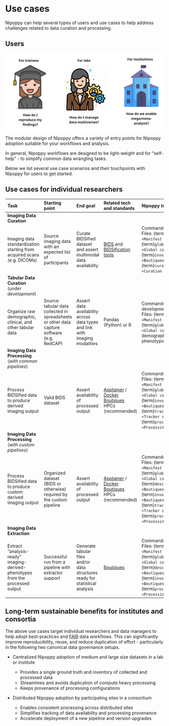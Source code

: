 # Use cases

Nipoppy can help several types of users and use cases to help address challenges related to data curation and processing.

## Users

<img alt="comic_panel_1" src="../_static/img/nipoppy_usecases.jpg" width=750px>

The modular design of Nipoppy offers a variety of entry points for Nipoppy adoption suitable for your workflows and analysis.

In general, Nipoppy workflows are designed to be light-weight and for “self-help” - to simplify common data wrangling tasks.

Below we list several use case scenarios and their touchpoints with Nipoppy for users to get started.

## Use cases for individual researchers

| Task | Starting point | End goal | Related tech and standards | Nipoppy touchpoints |
|:-------|:------------------------------------------------------------------------|:--|:--|:--|
|**Imaging Data Curation** |
| Imaging data standardization starting from acquired scans (e.g. DICOMs) | Source imaging data with an expected list of participants | Curate BIDSified dataset and assert multimodal data availability | [BIDS](https://bids.neuroimaging.io/) and [BIDSification tools](../user_guide/bids_conversion.md) | Commands: [reorg](../cli_reference/reorg.rst), [bidsify](../cli_reference/bidsify.rst) <br> Files: {term}`manifest.tsv <Manifest file>`, {term}`global_config.json <Global config file>`, {term}`invocation.json <Boutiques>`, {term}`curation_status.tsv <Curation status file>` |
| **Tabular Data Curation** (_under development_)||||
|Organize raw demographic, clinical, and other tabular data | Source tabular data collected in spreadsheets or other data capture software (e.g. RedCAP) | Assert data availability across data types and link with imaging modalities | Pandas (Python) or R | Commands: (_under development_) <br> Files: {term}`manifest.tsv <Manifest file>`, {term}`global_config.json <Global config file>`, demographics.tsv, phenotypic_status.tsv |
| **Imaging Data Processing** (_with common pipelines_)||||
|Process BIDSified data to produce derived imaging output| Valid BIDS dataset | Assert availability of processed output |[Apptainer](https://apptainer.org/) / [Docker](https://www.docker.com/) <br> [Boutiques](https://boutiques.github.io/) <br> HPCs (recommended) | Commands: [run](../cli_reference/run.rst), [track](../cli_reference/track.rst) <br> Files: {term}`manifest.tsv <Manifest file>`, {term}`global_config.json <Global config file>`, {term}`invocation.json <Boutiques>`, {term}`tracker_config.json <Tracker config file>`, {term}`processing_status.tsv <Processing status file>`
| **Imaging Data Processing** (_with custom pipelines_)| |||
|Process BIDSified data to produce custom derived imaging output | Organized dataset (BIDS or otherwise) required by the custom pipeline | Assert availability of processed output | [Apptainer](https://apptainer.org/) / [Docker](https://www.docker.com/) <br> [Boutiques](https://boutiques.github.io/) <br> HPCs (recommended) | Commands: [run](../cli_reference/run.rst), [track](../cli_reference/track.rst) <br> Files: {term}`manifest.tsv <Manifest file>`, {term}`global_config.json <Global config file>`, {term}`descriptor.json <Boutiques>`, {term}`invocation.json <Boutiques>`, {term}`tracker_config.json <Tracker config file>`, {term}`processing_status.tsv <Processing status file>`|
| **Imaging Data Extraction** ||||
|Extract “analysis-ready” imaging-derived-phenotypes from the processed output | Successful run from a pipeline with extractor support | Generate tabular files and/or data structures ready for statistical analysis | [Boutiques](https://boutiques.github.io/) | Commands: [extract](../cli_reference/extract.rst) <br> Files: {term}`manifest.tsv <Manifest file>`, {term}`global_config.json <Global config file>`, {term}`descriptor.json <Boutiques>`, {term}`invocation.json <Boutiques>`, {term}`processing_status.tsv <Processing status file>` |

## Long-term sustainable benefits for institutes and consortia

The above use cases target individual researchers and data managers to help adopt best-practices and [FAIR](https://www.go-fair.org/fair-principles/) data workflows. This can significantly improve reproducibility, reuse, and reduce duplication of effort - particularly in the following two canonical data governance setups.

- Centralized Nipoppy adoption of medium and large size datasets in a lab or institute
    - Provides a single ground truth and inventory of collected and processed data
    - Streamlines and avoids duplication of compute heavy processing
    - Keeps provenance of processing configurations

- Distributed Nipoppy adoption by participating sites in a consortium
    - Enables consistent processing across distributed sites
    - Simplifies tracking of data availability and processing provenance
    - Accelerate deployment of a new pipeline and version upgrades

